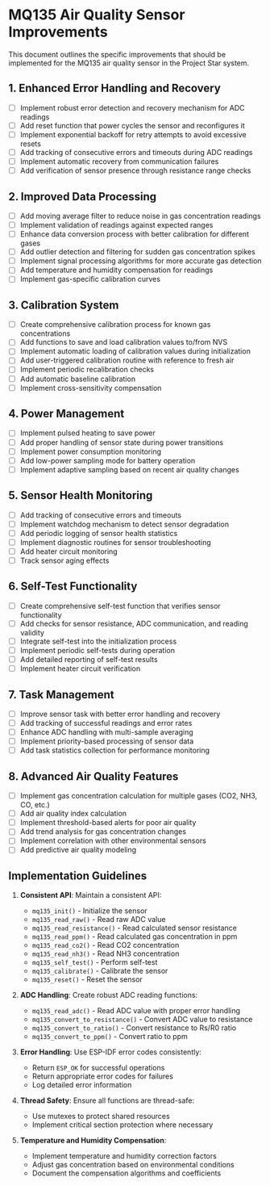 # MQ135 Air Quality Sensor Improvements

This document outlines the specific improvements that should be implemented for the MQ135 air quality sensor in the Project Star system.

## 1. Enhanced Error Handling and Recovery

- [ ] Implement robust error detection and recovery mechanism for ADC readings
- [ ] Add reset function that power cycles the sensor and reconfigures it
- [ ] Implement exponential backoff for retry attempts to avoid excessive resets
- [ ] Add tracking of consecutive errors and timeouts during ADC readings
- [ ] Implement automatic recovery from communication failures
- [ ] Add verification of sensor presence through resistance range checks

## 2. Improved Data Processing

- [ ] Add moving average filter to reduce noise in gas concentration readings
- [ ] Implement validation of readings against expected ranges
- [ ] Enhance data conversion process with better calibration for different gases
- [ ] Add outlier detection and filtering for sudden gas concentration spikes
- [ ] Implement signal processing algorithms for more accurate gas detection
- [ ] Add temperature and humidity compensation for readings
- [ ] Implement gas-specific calibration curves

## 3. Calibration System

- [ ] Create comprehensive calibration process for known gas concentrations
- [ ] Add functions to save and load calibration values to/from NVS
- [ ] Implement automatic loading of calibration values during initialization
- [ ] Add user-triggered calibration routine with reference to fresh air
- [ ] Implement periodic recalibration checks
- [ ] Add automatic baseline calibration
- [ ] Implement cross-sensitivity compensation

## 4. Power Management

- [ ] Implement pulsed heating to save power
- [ ] Add proper handling of sensor state during power transitions
- [ ] Implement power consumption monitoring
- [ ] Add low-power sampling mode for battery operation
- [ ] Implement adaptive sampling based on recent air quality changes

## 5. Sensor Health Monitoring

- [ ] Add tracking of consecutive errors and timeouts
- [ ] Implement watchdog mechanism to detect sensor degradation
- [ ] Add periodic logging of sensor health statistics
- [ ] Implement diagnostic routines for sensor troubleshooting
- [ ] Add heater circuit monitoring
- [ ] Track sensor aging effects

## 6. Self-Test Functionality

- [ ] Create comprehensive self-test function that verifies sensor functionality
- [ ] Add checks for sensor resistance, ADC communication, and reading validity
- [ ] Integrate self-test into the initialization process
- [ ] Implement periodic self-tests during operation
- [ ] Add detailed reporting of self-test results
- [ ] Implement heater circuit verification

## 7. Task Management

- [ ] Improve sensor task with better error handling and recovery
- [ ] Add tracking of successful readings and error rates
- [ ] Enhance ADC handling with multi-sample averaging
- [ ] Implement priority-based processing of sensor data
- [ ] Add task statistics collection for performance monitoring

## 8. Advanced Air Quality Features

- [ ] Implement gas concentration calculation for multiple gases (CO2, NH3, CO, etc.)
- [ ] Add air quality index calculation
- [ ] Implement threshold-based alerts for poor air quality
- [ ] Add trend analysis for gas concentration changes
- [ ] Implement correlation with other environmental sensors
- [ ] Add predictive air quality modeling

## Implementation Guidelines

1. **Consistent API**: Maintain a consistent API:
   - `mq135_init()` - Initialize the sensor
   - `mq135_read_raw()` - Read raw ADC value
   - `mq135_read_resistance()` - Read calculated sensor resistance
   - `mq135_read_ppm()` - Read calculated gas concentration in ppm
   - `mq135_read_co2()` - Read CO2 concentration
   - `mq135_read_nh3()` - Read NH3 concentration
   - `mq135_self_test()` - Perform self-test
   - `mq135_calibrate()` - Calibrate the sensor
   - `mq135_reset()` - Reset the sensor

2. **ADC Handling**: Create robust ADC reading functions:
   - `mq135_read_adc()` - Read ADC value with proper error handling
   - `mq135_convert_to_resistance()` - Convert ADC value to resistance
   - `mq135_convert_to_ratio()` - Convert resistance to Rs/R0 ratio
   - `mq135_convert_to_ppm()` - Convert ratio to ppm

3. **Error Handling**: Use ESP-IDF error codes consistently:
   - Return `ESP_OK` for successful operations
   - Return appropriate error codes for failures
   - Log detailed error information

4. **Thread Safety**: Ensure all functions are thread-safe:
   - Use mutexes to protect shared resources
   - Implement critical section protection where necessary

5. **Temperature and Humidity Compensation**:
   - Implement temperature and humidity correction factors
   - Adjust gas concentration based on environmental conditions
   - Document the compensation algorithms and coefficients 